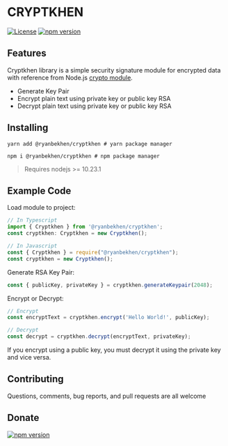 # CRYPTKHEN

[![License](https://img.shields.io/badge/License-Apache%202.0-blue.svg)](https://opensource.org/licenses/Apache-2.0)
[![npm version](https://badge.fury.io/js/%40ryanbekhen%2Fcryptkhen.svg)](https://badge.fury.io/js/%40ryanbekhen%2Fcryptkhen)

## Features

Cryptkhen library is a simple security signature module for encrypted data with reference from Node.js
[crypto module](https://nodejs.org/api/crypto.html).

* Generate Key Pair
* Encrypt plain text using private key or public key RSA
* Decrypt plain text using private key or public key RSA

## Installing

```shell script
yarn add @ryanbekhen/cryptkhen # yarn package manager

npm i @ryanbekhen/cryptkhen # npm package manager
```

> Requires nodejs >= 10.23.1

## Example Code

Load module to project:

```typescript & javascript
// In Typescript
import { Cryptkhen } from '@ryanbekhen/cryptkhen';
const cryptkhen: Cryptkhen = new Cryptkhen();

// In Javascript
const { Cryptkhen } = require("@ryanbekhen/cryptkhen");
const cryptkhen = new Cryptkhen();
```

Generate RSA Key Pair:

```typescript
const { publicKey, privateKey } = cryptkhen.generateKeypair(2048);
```

Encrypt or Decrypt:

```typescript & javascript
// Encrypt
const encryptText = cryptkhen.encrypt('Hello World!', publicKey);

// Decrypt
const decrypt = cryptkhen.decrypt(encryptText, privateKey);
```

If you encrypt using a public key, you must decrypt it using the private key and vice versa.

## Contributing

Questions, comments, bug reports, and pull requests are all welcome

## Donate

[![npm version](https://img.buymeacoffee.com/button-api/?text=Buy%20me%20a%20coffee&emoji=&slug=ryanbekhen&button_colour=FFDD00&font_colour=000000&font_family=Cookie&outline_colour=000000&coffee_colour=ffffff)](https://www.buymeacoffee.com/ryanbekhen)
